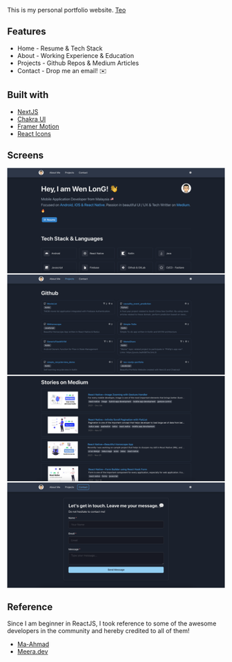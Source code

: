 This is my personal portfolio website. [Teo](https://teo-nextjs-portfolio.vercel.app/)

## Features
- Home - Resume & Tech Stack
- About - Working Experience & Education
- Projects - Github Repos & Medium Articles
- Contact - Drop me an email! ✉️

## Built with
- [NextJS](https://nextjs.org/)
- [Chakra UI](https://chakra-ui.com)
- [Framer Motion](https://www.framer.com/motion/)
- [React Icons](https://react-icons.github.io/react-icons/)

## Screens
![screen1](/screenshot/screen1.png)
![screen2](/screenshot/screen2.png)
![screen3](/screenshot/screen3.png)
![screen4](/screenshot/screen4.png)

## Reference 
Since I am beginner in ReactJS, I took reference to some of the awesome developers in the community and hereby credited to all of them!

- [Ma-Ahmad](https://github.com/MA-Ahmad/portfolio)
- [Meera.dev](https://github.com/meerbahadin/meera.dev)